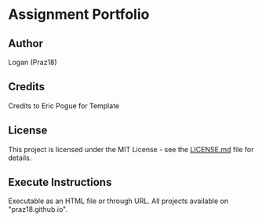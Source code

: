 # Assignment Portfolio

## Author
Logan (Praz18)

## Credits
Credits to Eric Pogue for Template

## License
This project is licensed under the MIT License - see the [LICENSE.md](LICENSE) file for details.

## Execute Instructions
Executable as an HTML file or through URL. All projects available on "praz18.github.io".
